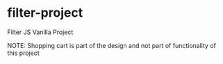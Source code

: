 # filter-project
Filter JS Vanilla Project

NOTE: Shopping cart is part of the design and not part of functionality of this project
